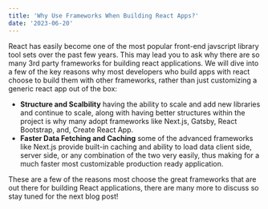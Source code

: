 ```yaml
---
title: 'Why Use Frameworks When Building React Apps?'
date: '2023-06-20'
---
```


React has easily become one of the most popular front-end javscript library tool sets over the past few years. This may lead you to ask why there are so many 3rd party frameworks for building react applications. We will dive into a few of the key reasons why most developers who build apps with react choose to build them with other frameworks, rather than just customizing a generic react app out of the box:

- **Structure and Scalbility** having the ability to scale and add new libraries and continue to scale, along with having better structures within the project is why many adopt frameworks like Next.js, Gatsby, React Bootstrap, and, Create React App.
- **Faster Data Fetching and Caching** some of the advanced frameworks like Next.js provide built-in caching and ability to load data client side, server side, or any combination of the two very easily, thus making for a much faster most customizable production ready application.

These are a few of the reasons most choose the great frameworks that are out there for building React applications, there are many more to discuss so stay tuned for the next blog post!